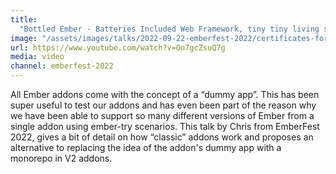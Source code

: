 ```yaml
---
title:
  "Bottled Ember - Batteries Included Web Framework, tiny tiny living space"
image: "/assets/images/talks/2022-09-22-emberfest-2022/certificates-for-ember-serve.jpeg"
url: https://www.youtube.com/watch?v=On7gcZsuQ7g
media: video
channel: emberfest-2022
---
```


All Ember addons come with the concept of a “dummy app”. This has been super
useful to test our addons and has even been part of the reason why we have been
able to support so many different versions of Ember from a single addon using
ember-try scenarios. This talk by Chris from EmberFest 2022, gives a bit of
detail on how “classic” addons work and proposes an alternative to replacing the
idea of the addon's dummy app with a monorepo in V2 addons.
